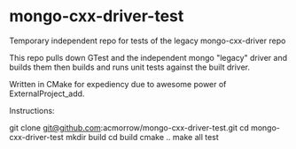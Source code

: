 mongo-cxx-driver-test
=====================

Temporary independent repo for tests of the legacy mongo-cxx-driver repo

This repo pulls down GTest and the independent mongo "legacy" driver and builds them
then builds and runs unit tests against the built driver.

Written in CMake for expediency due to awesome power of ExternalProject_add.


Instructions:

git clone git@github.com:acmorrow/mongo-cxx-driver-test.git
cd mongo-cxx-driver-test
mkdir build
cd build
cmake ..
make all test

